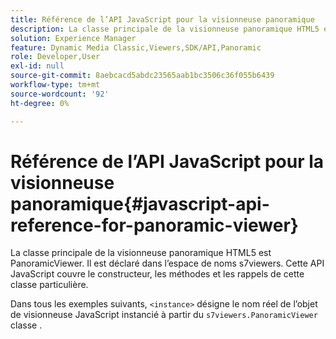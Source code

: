 ```yaml
---
title: Référence de l’API JavaScript pour la visionneuse panoramique
description: La classe principale de la visionneuse panoramique HTML5 est PanoramicViewer. Il est déclaré dans l’espace de noms s7viewers. Cette API JavaScript couvre le constructeur, les méthodes et les rappels de cette classe particulière.
solution: Experience Manager
feature: Dynamic Media Classic,Viewers,SDK/API,Panoramic
role: Developer,User
exl-id: null
source-git-commit: 8aebcacd5abdc23565aab1bc3506c36f055b6439
workflow-type: tm+mt
source-wordcount: '92'
ht-degree: 0%

---
```


# Référence de l’API JavaScript pour la visionneuse panoramique{#javascript-api-reference-for-panoramic-viewer}

La classe principale de la visionneuse panoramique HTML5 est PanoramicViewer. Il est déclaré dans l’espace de noms s7viewers. Cette API JavaScript couvre le constructeur, les méthodes et les rappels de cette classe particulière.

Dans tous les exemples suivants, `<instance>` désigne le nom réel de l’objet de visionneuse JavaScript instancié à partir du `s7viewers.PanoramicViewer` classe .
